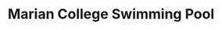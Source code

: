 ---
title: "Marian College Swimming Pool"
address: "Marian College, Lansdowne Road, Dublin City Area South, Co. Dublin"
tel: "+353 (0)16 68 9539"
county: "Dublin"
category: "Swimming Pools"
type: "Content"
lat: "53.33308792114258"
lng: "-6.2263617515563965"
---